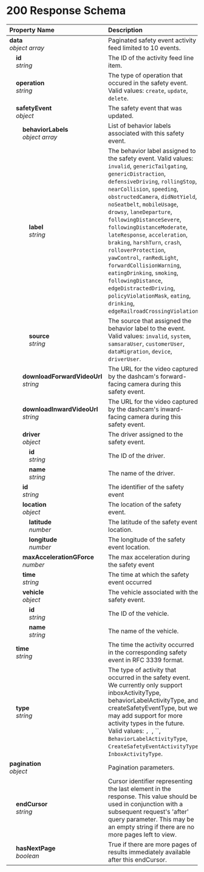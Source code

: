 # 200 Response Schema
| Property Name | Description |
| :------------ | :---------- |
| **data**<br/>_object array_ | Paginated safety event activity feed limited to 10 events. |
| **&nbsp;&nbsp;&nbsp;&nbsp;id**<br/>_&nbsp;&nbsp;&nbsp;&nbsp;string_ | The ID of the activity feed line item. |
| **&nbsp;&nbsp;&nbsp;&nbsp;operation**<br/>_&nbsp;&nbsp;&nbsp;&nbsp;string_ | The type of operation that occured in the safety event. Valid values: `create`, `update`, `delete`. |
| **&nbsp;&nbsp;&nbsp;&nbsp;safetyEvent**<br/>_&nbsp;&nbsp;&nbsp;&nbsp;object_ | The safety event that was updated. |
| **&nbsp;&nbsp;&nbsp;&nbsp;&nbsp;&nbsp;&nbsp;&nbsp;behaviorLabels**<br/>_&nbsp;&nbsp;&nbsp;&nbsp;&nbsp;&nbsp;&nbsp;&nbsp;object array_ | List of behavior labels associated with this safety event. |
| **&nbsp;&nbsp;&nbsp;&nbsp;&nbsp;&nbsp;&nbsp;&nbsp;&nbsp;&nbsp;&nbsp;&nbsp;label**<br/>_&nbsp;&nbsp;&nbsp;&nbsp;&nbsp;&nbsp;&nbsp;&nbsp;&nbsp;&nbsp;&nbsp;&nbsp;string_ | The behavior label assigned to the safety event. Valid values: `invalid`, `genericTailgating`, `genericDistraction`, `defensiveDriving`, `rollingStop`, `nearCollision`, `speeding`, `obstructedCamera`, `didNotYield`, `noSeatbelt`, `mobileUsage`, `drowsy`, `laneDeparture`, `followingDistanceSevere`, `followingDistanceModerate`, `lateResponse`, `acceleration`, `braking`, `harshTurn`, `crash`, `rolloverProtection`, `yawControl`, `ranRedLight`, `forwardCollisionWarning`, `eatingDrinking`, `smoking`, `followingDistance`, `edgeDistractedDriving`, `policyViolationMask`, `eating`, `drinking`, `edgeRailroadCrossingViolation`. |
| **&nbsp;&nbsp;&nbsp;&nbsp;&nbsp;&nbsp;&nbsp;&nbsp;&nbsp;&nbsp;&nbsp;&nbsp;source**<br/>_&nbsp;&nbsp;&nbsp;&nbsp;&nbsp;&nbsp;&nbsp;&nbsp;&nbsp;&nbsp;&nbsp;&nbsp;string_ | The source that assigned the behavior label to the event. Valid values: `invalid`, `system`, `samsaraUser`, `customerUser`, `dataMigration`, `device`, `driverUser`. |
| **&nbsp;&nbsp;&nbsp;&nbsp;&nbsp;&nbsp;&nbsp;&nbsp;downloadForwardVideoUrl**<br/>_&nbsp;&nbsp;&nbsp;&nbsp;&nbsp;&nbsp;&nbsp;&nbsp;string_ | The URL for the video captured by the dashcam's forward-facing camera during this safety event. |
| **&nbsp;&nbsp;&nbsp;&nbsp;&nbsp;&nbsp;&nbsp;&nbsp;downloadInwardVideoUrl**<br/>_&nbsp;&nbsp;&nbsp;&nbsp;&nbsp;&nbsp;&nbsp;&nbsp;string_ | The URL for the video captured by the dashcam's inward-facing camera during this safety event. |
| **&nbsp;&nbsp;&nbsp;&nbsp;&nbsp;&nbsp;&nbsp;&nbsp;driver**<br/>_&nbsp;&nbsp;&nbsp;&nbsp;&nbsp;&nbsp;&nbsp;&nbsp;object_ | The driver assigned to the safety event. |
| **&nbsp;&nbsp;&nbsp;&nbsp;&nbsp;&nbsp;&nbsp;&nbsp;&nbsp;&nbsp;&nbsp;&nbsp;id**<br/>_&nbsp;&nbsp;&nbsp;&nbsp;&nbsp;&nbsp;&nbsp;&nbsp;&nbsp;&nbsp;&nbsp;&nbsp;string_ | The ID of the driver. |
| **&nbsp;&nbsp;&nbsp;&nbsp;&nbsp;&nbsp;&nbsp;&nbsp;&nbsp;&nbsp;&nbsp;&nbsp;name**<br/>_&nbsp;&nbsp;&nbsp;&nbsp;&nbsp;&nbsp;&nbsp;&nbsp;&nbsp;&nbsp;&nbsp;&nbsp;string_ | The name of the driver. |
| **&nbsp;&nbsp;&nbsp;&nbsp;&nbsp;&nbsp;&nbsp;&nbsp;id**<br/>_&nbsp;&nbsp;&nbsp;&nbsp;&nbsp;&nbsp;&nbsp;&nbsp;string_ | The identifier of the safety event |
| **&nbsp;&nbsp;&nbsp;&nbsp;&nbsp;&nbsp;&nbsp;&nbsp;location**<br/>_&nbsp;&nbsp;&nbsp;&nbsp;&nbsp;&nbsp;&nbsp;&nbsp;object_ | The location of the safety event. |
| **&nbsp;&nbsp;&nbsp;&nbsp;&nbsp;&nbsp;&nbsp;&nbsp;&nbsp;&nbsp;&nbsp;&nbsp;latitude**<br/>_&nbsp;&nbsp;&nbsp;&nbsp;&nbsp;&nbsp;&nbsp;&nbsp;&nbsp;&nbsp;&nbsp;&nbsp;number_ | The latitude of the safety event location. |
| **&nbsp;&nbsp;&nbsp;&nbsp;&nbsp;&nbsp;&nbsp;&nbsp;&nbsp;&nbsp;&nbsp;&nbsp;longitude**<br/>_&nbsp;&nbsp;&nbsp;&nbsp;&nbsp;&nbsp;&nbsp;&nbsp;&nbsp;&nbsp;&nbsp;&nbsp;number_ | The longitude of the safety event location. |
| **&nbsp;&nbsp;&nbsp;&nbsp;&nbsp;&nbsp;&nbsp;&nbsp;maxAccelerationGForce**<br/>_&nbsp;&nbsp;&nbsp;&nbsp;&nbsp;&nbsp;&nbsp;&nbsp;number_ | The max acceleration during the safety event |
| **&nbsp;&nbsp;&nbsp;&nbsp;&nbsp;&nbsp;&nbsp;&nbsp;time**<br/>_&nbsp;&nbsp;&nbsp;&nbsp;&nbsp;&nbsp;&nbsp;&nbsp;string_ | The time at which the safety event occurred |
| **&nbsp;&nbsp;&nbsp;&nbsp;&nbsp;&nbsp;&nbsp;&nbsp;vehicle**<br/>_&nbsp;&nbsp;&nbsp;&nbsp;&nbsp;&nbsp;&nbsp;&nbsp;object_ | The vehicle associated with the safety event. |
| **&nbsp;&nbsp;&nbsp;&nbsp;&nbsp;&nbsp;&nbsp;&nbsp;&nbsp;&nbsp;&nbsp;&nbsp;id**<br/>_&nbsp;&nbsp;&nbsp;&nbsp;&nbsp;&nbsp;&nbsp;&nbsp;&nbsp;&nbsp;&nbsp;&nbsp;string_ | The ID of the vehicle. |
| **&nbsp;&nbsp;&nbsp;&nbsp;&nbsp;&nbsp;&nbsp;&nbsp;&nbsp;&nbsp;&nbsp;&nbsp;name**<br/>_&nbsp;&nbsp;&nbsp;&nbsp;&nbsp;&nbsp;&nbsp;&nbsp;&nbsp;&nbsp;&nbsp;&nbsp;string_ | The name of the vehicle. |
| **&nbsp;&nbsp;&nbsp;&nbsp;time**<br/>_&nbsp;&nbsp;&nbsp;&nbsp;string_ | The time the activity occurred in the corresponding safety event in RFC 3339 format. |
| **&nbsp;&nbsp;&nbsp;&nbsp;type**<br/>_&nbsp;&nbsp;&nbsp;&nbsp;string_ | The type of activity that occurred in the safety event. We currently only support inboxActivityType, behaviorLabelActivityType, and createSafetyEventType, but we may add support for more activity types in the future. Valid values: ``, ``, ``, `BehaviorLabelActivityType`, `CreateSafetyEventActivityType`, `InboxActivityType`. |
| **pagination**<br/>_object_ | Pagination parameters. |
| **&nbsp;&nbsp;&nbsp;&nbsp;endCursor**<br/>_&nbsp;&nbsp;&nbsp;&nbsp;string_ | Cursor identifier representing the last element in the response. This value should be used in conjunction with a subsequent request's 'after' query parameter. This may be an empty string if there are no more pages left to view. |
| **&nbsp;&nbsp;&nbsp;&nbsp;hasNextPage**<br/>_&nbsp;&nbsp;&nbsp;&nbsp;boolean_ | True if there are more pages of results immediately available after this endCursor. |
